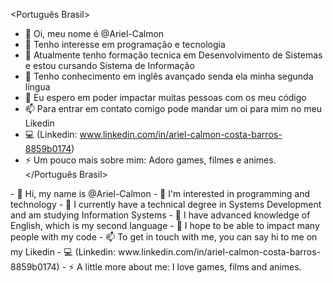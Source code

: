 <Português Brasil>
- 👋 Oi, meu nome é @Ariel-Calmon
- 👀 Tenho interesse em programação e tecnologia
- 🌱 Atualmente tenho formação tecnica em Desenvolvimento de Sistemas e estou cursando Sistema de Informação
- 📝 Tenho conhecimento em inglês avançado senda ela minha segunda língua
- 💞️ Eu espero em poder impactar muitas pessoas com os meu código 
- 📫 Para entrar em contato comigo pode mandar um oi para mim no meu Likedin
- 💻 (Linkedin: www.linkedin.com/in/ariel-calmon-costa-barros-8859b0174)
- ⚡ Um pouco mais sobre mim: Adoro games, filmes e animes.
</Português Brasil>

<English>
- 👋 Hi, my name is @Ariel-Calmon
- 👀 I'm interested in programming and technology
- 🌱 I currently have a technical degree in Systems Development and am studying Information Systems
- 📝 I have advanced knowledge of English, which is my second language
- 💞️ I hope to be able to impact many people with my code
- 📫 To get in touch with me, you can say hi to me on my Likedin
- 💻 (Linkedin: www.linkedin.com/in/ariel-calmon-costa-barros-8859b0174)
- ⚡ A little more about me: I love games, films and animes.
</English>
